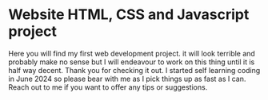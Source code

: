 # Website HTML, CSS and Javascript project
Here you will find my first web development project. it will look terrible and probably make no sense but I will endeavour to work on this thing until it is half way decent. Thank you for checking it out. I started self learning coding in June 2024 so please bear with me as I pick things up as fast as I can. Reach out to me if you want to offer any tips or suggestions. 
